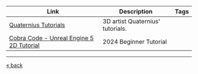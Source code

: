 | Link                                                                                    | Description                      | Tags   |
| --------------------------------------------------------------------------------------- | -------------------------------- | ------ |
| [Quaternius Tutorials](https://quaternius.com/tutorials.html)                           | 3D artist Quaternius' tutorials. |        |
| [Cobra Code - Unreal Engine 5 2D Tutorial](https://www.youtube.com/watch?v=QVxK2dPJr4g) | 2024 Beginner Tutorial           |        |

---
[« back](README.md)